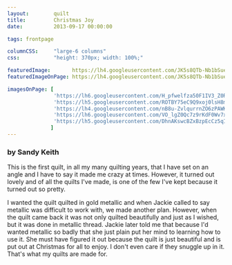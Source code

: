 ```yaml
---
layout:        quilt
title:         Christmas Joy
date:          2013-09-17 00:00:00

tags: frontpage

columnCSS:     "large-6 columns"
css:           "height: 370px; width: 100%;"

featuredImage:       https://lh4.googleusercontent.com/JK5s8QTb-Nb1bSue6tkUJialjYWq0P2ThpHun5lYA5c=w470
featuredImageOnPage: https://lh4.googleusercontent.com/JK5s8QTb-Nb1bSue6tkUJialjYWq0P2ThpHun5lYA5c=w1000

imagesOnPage: [
               'https://lh6.googleusercontent.com/H_pfwelfza50F1IV3_Z0RIFCPmozZjPP4Oy2zea505o=w303',
               'https://lh5.googleusercontent.com/ROTBY75eC9Q9xoj0lsH8mObYlBxox76g86YQ0GnQUf8=w303',
               'https://lh4.googleusercontent.com/nB8u-ZvlqurrnZO6zPAWKQ5g_i0RA0BX6bhgPxsBWDY=w303',
               'https://lh6.googleusercontent.com/VO_lgZ0Qc7z9rKdF0Wv7xu_VT_jrtyyAr_xEEUSOmNw=w303',
               'https://lh5.googleusercontent.com/DhnAKswcBZxBzpEcCz5qIp-0g2T0lXVyfNxIAmdgmHw=w303'
              ]
---
```


### by Sandy Keith

This is the first quilt, in all my many quilting years, that I have set on an angle and I have to say it made me crazy at times. However, it turned out lovely and of all the quilts I've made, is one of the few I've kept because it turned out so pretty.

I wanted the quilt quilted in gold metallic and when Jackie called to say metallic was difficult to work with, we made another plan. However, when the quilt came back it was not only quilted beautifully and just as I wished, but it was done in metallic thread. Jackie later told me that because I'd wanted metallic so badly that she just plain put her mind to learning how to use it. She must have figured it out because the quilt is just beautiful and is put out at Christmas for all to enjoy. I don't even care if they snuggle up in it. That's what my quilts are made for.
